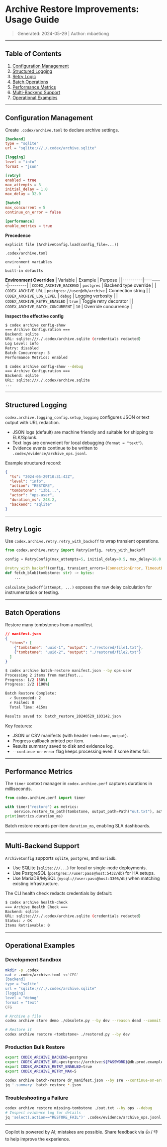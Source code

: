 # Archive Restore Improvements: Usage Guide
> Generated: 2024-05-29 | Author: mbaetiong

---

## Table of Contents
1. [Configuration Management](#configuration-management)
2. [Structured Logging](#structured-logging)
3. [Retry Logic](#retry-logic)
4. [Batch Operations](#batch-operations)
5. [Performance Metrics](#performance-metrics)
6. [Multi-Backend Support](#multi-backend-support)
7. [Operational Examples](#operational-examples)

---

## Configuration Management
Create `.codex/archive.toml` to declare archive settings.

```toml
[backend]
type = "sqlite"
url = "sqlite:///./.codex/archive.sqlite"

[logging]
level = "info"
format = "json"

[retry]
enabled = true
max_attempts = 3
initial_delay = 1.0
max_delay = 32.0

[batch]
max_concurrent = 5
continue_on_error = false

[performance]
enable_metrics = true
```

**Precedence**
```
explicit file (ArchiveConfig.load(config_file=...))
      ↓
.codex/archive.toml
      ↓
environment variables
      ↓
built-in defaults
```

**Environment Overrides**
| Variable | Example | Purpose |
|----------|---------|---------|
| `CODEX_ARCHIVE_BACKEND` | `postgres` | Backend type override |
| `CODEX_ARCHIVE_URL` | `postgres://user@db/archive` | Connection string |
| `CODEX_ARCHIVE_LOG_LEVEL` | `debug` | Logging verbosity |
| `CODEX_ARCHIVE_RETRY_ENABLED` | `true` | Toggle retry decorator |
| `CODEX_ARCHIVE_BATCH_CONCURRENT` | `10` | Override concurrency |

**Inspect the effective config**
```bash
$ codex archive config-show
=== Archive Configuration ===
Backend: sqlite
URL: sqlite:///./.codex/archive.sqlite (credentials redacted)
Log Level: info
Retry: disabled
Batch Concurrency: 5
Performance Metrics: enabled

$ codex archive config-show --debug
=== Archive Configuration ===
Backend: sqlite
URL: sqlite:///./.codex/archive.sqlite
...
```

---

## Structured Logging
`codex.archive.logging_config.setup_logging` configures JSON or text output with URL redaction.

* JSON logs (default) are machine friendly and suitable for shipping to ELK/Splunk.
* Text logs are convenient for local debugging (`format = "text"`).
* Evidence events continue to be written to `.codex/evidence/archive_ops.jsonl`.

Example structured record:
```json
{
  "ts": "2024-05-29T10:31:42Z",
  "level": "info",
  "action": "RESTORE",
  "tombstone": "13b1...",
  "actor": "ops-user",
  "duration_ms": 248.2,
  "backend": "sqlite"
}
```

---

## Retry Logic
Use `codex.archive.retry.retry_with_backoff` to wrap transient operations.

```python
from codex.archive.retry import RetryConfig, retry_with_backoff

config = RetryConfig(max_attempts=5, initial_delay=0.5, max_delay=16.0, jitter=True)

@retry_with_backoff(config, transient_errors=(ConnectionError, TimeoutError))
def fetch_blob(tombstone: str) -> bytes:
    ...
```

`calculate_backoff(attempt, ...)` exposes the raw delay calculation for instrumentation or testing.

---

## Batch Operations
Restore many tombstones from a manifest.

```json
// manifest.json
{
  "items": [
    {"tombstone": "uuid-1", "output": "./restored/file1.txt"},
    {"tombstone": "uuid-2", "output": "./restored/file2.txt"}
  ]
}
```

```bash
$ codex archive batch-restore manifest.json --by ops-user
Processing 2 items from manifest...
Progress: 1/2 (50%)
Progress: 2/2 (100%)

Batch Restore Complete:
  ✓ Succeeded: 2
  ✗ Failed: 0
  Total Time: 415ms

Results saved to: batch_restore_20240529_103142.json
```

Key features:
* JSON or CSV manifests (with header `tombstone,output`).
* Progress callback printed per item.
* Results summary saved to disk and evidence log.
* `--continue-on-error` flag keeps processing even if some items fail.

---

## Performance Metrics
The `timer` context manager in `codex.archive.perf` captures durations in milliseconds.

```python
from codex.archive.perf import timer

with timer("restore") as metrics:
    service.restore_to_path(tombstone, output_path=Path("out.txt"), actor="ops-user")
print(metrics.duration_ms)
```

Batch restore records per-item `duration_ms`, enabling SLA dashboards.

---

## Multi-Backend Support
`ArchiveConfig` supports `sqlite`, `postgres`, and `mariadb`.

* Use SQLite (`sqlite:///...`) for local or single-node deployments.
* Use PostgreSQL (`postgres://user:pass@host:5432/db`) for HA setups.
* Use MariaDB/MySQL (`mysql://user:pass@host:3306/db`) when matching existing infrastructure.

The CLI health check redacts credentials by default:
```bash
$ codex archive health-check
=== Archive Health Check ===
Backend: sqlite
URL: sqlite:///./.codex/archive.sqlite (credentials redacted)
Status: ✓ OK
Items Retrievable: 0
```

---

## Operational Examples
### Development Sandbox
```bash
mkdir -p .codex
cat > .codex/archive.toml <<'CFG'
[backend]
type = "sqlite"
url = "sqlite:///./.codex/archive.sqlite"
[logging]
level = "debug"
format = "text"
CFG

# Archive a file
codex archive store demo ./obsolete.py --by dev --reason dead --commit HEAD

# Restore it
codex archive restore <tombstone> ./restored.py --by dev
```

### Production Bulk Restore
```bash
export CODEX_ARCHIVE_BACKEND=postgres
export CODEX_ARCHIVE_URL=postgres://archive:${PASSWORD}@db.prod.example.com/archive
export CODEX_ARCHIVE_RETRY_ENABLED=true
export CODEX_ARCHIVE_RETRY_MAX=5

codex archive batch-restore dr_manifest.json --by sre --continue-on-error
jq '.summary' batch_restore_*.json
```

### Troubleshooting a Failure
```bash
codex archive restore missing-tombstone ./out.txt --by ops --debug
# Inspect evidence log for details
jq 'select(.action=="RESTORE_FAIL")' .codex/evidence/archive_ops.jsonl | tail -5
```

---

Copilot is powered by AI; mistakes are possible. Share feedback via 👍 / 👎 to help improve the experience.

